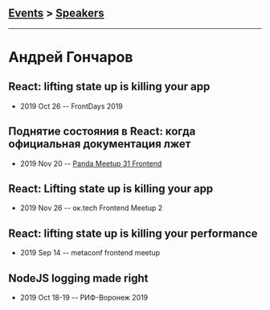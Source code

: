 ## [Events](../README.md) > [Speakers](../speakers.md)
---

# Андрей Гончаров

## React: lifting state up is killing your app
- 2019 Oct 26 -- FrontDays 2019    
## Поднятие состояния в React: когда официальная документация лжет
- 2019 Nov 20 -- [Panda Meetup 31 Frontend](https://www.youtube.com/watch?v=xFQf7ULcaT8)    
## React: Lifting state up is killing your app
- 2019 Nov 26 -- ок.tech Frontend Meetup 2    
## React: lifting state up is killing your performance
- 2019 Sep 14 -- metaconf frontend meetup    
## NodeJS logging made right
- 2019 Oct 18-19 -- РИФ-Воронеж 2019    
